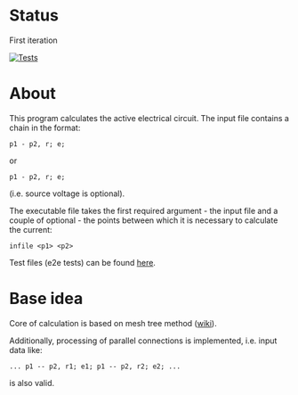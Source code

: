 # Status
First iteration

[![Tests](https://github.com/vodogrey2012/circuits/actions/workflows/cmake.yml/badge.svg)](https://github.com/vodogrey2012/circuits/actions/workflows/cmake.yml)

# About
This program calculates the active electrical circuit.
The input file contains a chain in the format:
```
p1 - p2, r; e;
```
or
```
p1 - p2, r; e;
```
(i.e. source voltage is optional).

The executable file takes the first required argument - the input file and a couple of optional - the points between which it is necessary to calculate the current:
```
infile <p1> <p2>
```

Test files (e2e tests) can be found [here](https://github.com/vodogrey2012/circuits/tree/master/tests/e2e).

# Base idea
Core of calculation is based on mesh tree method ([wiki](https://en.wikipedia.org/wiki/Mesh_analysis)).

Additionally, processing of parallel connections is implemented, i.e. input data like:
```
... p1 -- p2, r1; e1; p1 -- p2, r2; e2; ...
```
is also valid. 
